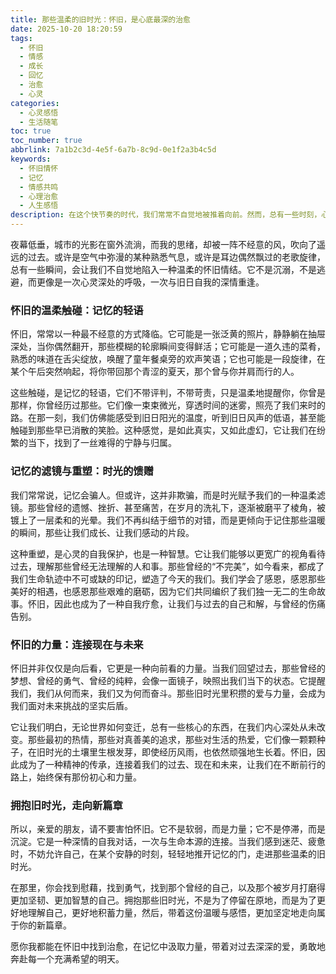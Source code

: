 ```yaml
---
title: 那些温柔的旧时光：怀旧，是心底最深的治愈
date: 2025-10-20 18:20:59
tags:
  - 怀旧
  - 情感
  - 成长
  - 回忆
  - 治愈
  - 心灵
categories:
  - 心灵感悟
  - 生活随笔
toc: true
toc_number: true
abbrlink: 7a1b2c3d-4e5f-6a7b-8c9d-0e1f2a3b4c5d
keywords:
  - 怀旧情怀
  - 记忆
  - 情感共鸣
  - 心理治愈
  - 人生感悟
description: 在这个快节奏的时代，我们常常不自觉地被推着向前。然而，总有一些时刻，心底会涌起一股温柔的潮汐，将我们带回那些旧时光。怀旧，并非沉溺于过去，而是一种深情的自我对话，是记忆对心灵的轻抚，它让我们在纷繁中找到慰藉，在迷茫中寻得方向。这是一种独特的治愈力量，连接着我们的来时路与未来的期许。
---
```


夜幕低垂，城市的光影在窗外流淌，而我的思绪，却被一阵不经意的风，吹向了遥远的过去。或许是空气中弥漫的某种熟悉气息，或许是耳边偶然飘过的老歌旋律，总有一些瞬间，会让我们不自觉地陷入一种温柔的怀旧情结。它不是沉溺，不是逃避，而更像是一次心灵深处的呼吸，一次与旧日自我的深情重逢。

### 怀旧的温柔触碰：记忆的轻语

怀旧，常常以一种最不经意的方式降临。它可能是一张泛黄的照片，静静躺在抽屉深处，当你偶然翻开，那些模糊的轮廓瞬间变得鲜活；它可能是一道久违的菜肴，熟悉的味道在舌尖绽放，唤醒了童年餐桌旁的欢声笑语；它也可能是一段旋律，在某个午后突然响起，将你带回那个青涩的夏天，那个曾与你并肩而行的人。

这些触碰，是记忆的轻语，它们不带评判，不带苛责，只是温柔地提醒你，你曾是那样，你曾经历过那些。它们像一束束微光，穿透时间的迷雾，照亮了我们来时的路。在那一刻，我们仿佛能感受到旧日阳光的温度，听到旧日风声的低语，甚至能触碰到那些早已消散的笑脸。这种感觉，是如此真实，又如此虚幻，它让我们在纷繁的当下，找到了一丝难得的宁静与归属。

### 记忆的滤镜与重塑：时光的馈赠

我们常常说，记忆会骗人。但或许，这并非欺骗，而是时光赋予我们的一种温柔滤镜。那些曾经的遗憾、挫折、甚至痛苦，在岁月的洗礼下，逐渐被磨平了棱角，被镀上了一层柔和的光晕。我们不再纠结于细节的对错，而是更倾向于记住那些温暖的瞬间，那些让我们成长、让我们感动的片段。

这种重塑，是心灵的自我保护，也是一种智慧。它让我们能够以更宽广的视角看待过去，理解那些曾经无法理解的人和事。那些曾经的“不完美”，如今看来，都成了我们生命轨迹中不可或缺的印记，塑造了今天的我们。我们学会了感恩，感恩那些美好的相遇，也感恩那些艰难的磨砺，因为它们共同编织了我们独一无二的生命故事。怀旧，因此也成为了一种自我疗愈，让我们与过去的自己和解，与曾经的伤痛告别。

### 怀旧的力量：连接现在与未来

怀旧并非仅仅是向后看，它更是一种向前看的力量。当我们回望过去，那些曾经的梦想、曾经的勇气、曾经的纯粹，会像一面镜子，映照出我们当下的状态。它提醒我们，我们从何而来，我们又为何而奋斗。那些旧时光里积攒的爱与力量，会成为我们面对未来挑战的坚实后盾。

它让我们明白，无论世界如何变迁，总有一些核心的东西，在我们内心深处从未改变。那些最初的热情，那些对真善美的追求，那些对生活的热爱，它们像一颗颗种子，在旧时光的土壤里生根发芽，即使经历风雨，也依然顽强地生长着。怀旧，因此成为了一种精神的传承，连接着我们的过去、现在和未来，让我们在不断前行的路上，始终保有那份初心和力量。

### 拥抱旧时光，走向新篇章

所以，亲爱的朋友，请不要害怕怀旧。它不是软弱，而是力量；它不是停滞，而是沉淀。它是一种深情的自我对话，一次与生命本源的连接。当我们感到迷茫、疲惫时，不妨允许自己，在某个安静的时刻，轻轻地推开记忆的门，走进那些温柔的旧时光。

在那里，你会找到慰藉，找到勇气，找到那个曾经的自己，以及那个被岁月打磨得更加坚韧、更加智慧的自己。拥抱那些旧时光，不是为了停留在原地，而是为了更好地理解自己，更好地积蓄力量，然后，带着这份温暖与感悟，更加坚定地走向属于你的新篇章。

愿你我都能在怀旧中找到治愈，在记忆中汲取力量，带着对过去深深的爱，勇敢地奔赴每一个充满希望的明天。